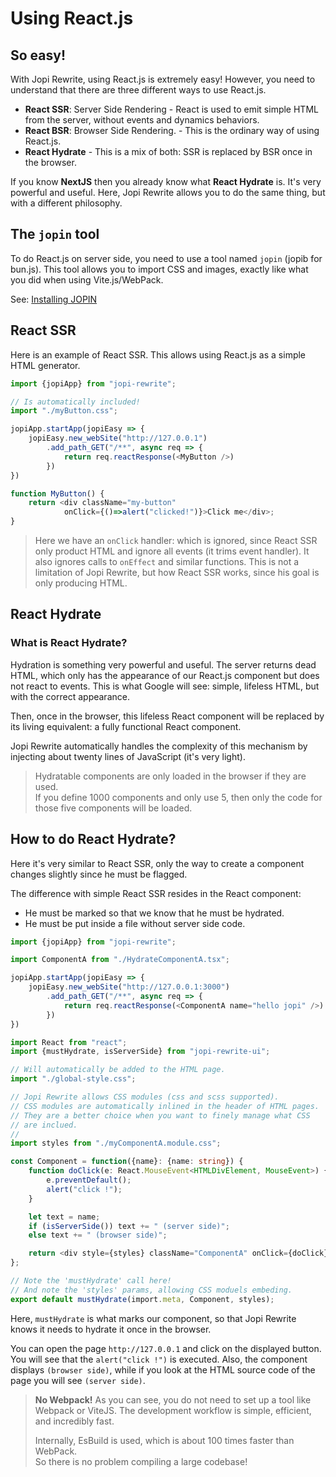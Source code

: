 # Using React.js

## So easy!

With Jopi Rewrite, using React.js is extremely easy! However, you need to understand that there are three different ways to use React.js.

* **React SSR**: Server Side Rendering - React is used to emit simple HTML from the server, without events and dynamics behaviors. 
* **React BSR**: Browser Side Rendering. - This is the ordinary way of using React.js.
* **React Hydrate** - This is a mix of both: SSR is replaced by BSR once in the browser.

If you know **NextJS** then you already know what **React Hydrate** is. It's very powerful and useful. Here, Jopi Rewrite allows you to do the same thing, but with a different philosophy.

## The `jopin` tool

To do React.js on server side, you need to use a tool named `jopin` (jopib for bun.js).
This tool allows you to import CSS and images, exactly like what you did when using Vite.js/WebPack.

See: [Installing JOPIN](_doc/how_to_start/installing_jopin.md)

## React SSR

Here is an example of React SSR. This allows using React.js as a simple HTML generator.

```typescript jsx
import {jopiApp} from "jopi-rewrite";

// Is automatically included!
import "./myButton.css";

jopiApp.startApp(jopiEasy => {
    jopiEasy.new_webSite("http://127.0.0.1")
        .add_path_GET("/**", async req => {
            return req.reactResponse(<MyButton />)
        })
})

function MyButton() {
    return <div className="my-button" 
            onClick={()=>alert("clicked!")}>Click me</div>;
}
```

> Here we have an `onClick` handler: which is ignored, since React SSR only product HTML
and ignore all events (it trims event handler). It also ignores calls to `onEffect` and similar functions. This is not a limitation of Jopi Rewrite, but how React SSR works, since his goal is
only producing HTML.

## React Hydrate

### What is React Hydrate?

Hydration is something very powerful and useful. The server returns dead HTML,
which only has the appearance of our React.js component but does not react to events.
This is what Google will see: simple, lifeless HTML, but with the correct appearance.

Then, once in the browser, this lifeless React component will be replaced by its living equivalent: a fully functional React component.

Jopi Rewrite automatically handles the complexity of this mechanism by injecting about twenty lines of JavaScript (it's very light).

> Hydratable components are only loaded in the browser if they are used.  
> If you define 1000 components and only use 5, then only the code for those five components will be loaded.

## How to do React Hydrate?

Here it's very similar to React SSR, only the way to create a component changes slightly since he must be flagged.

The difference with simple React SSR resides in the React component:
* He must be marked so that we know that he must be hydrated.
* He must be put inside a file without server side code.

```typescript jsx
import {jopiApp} from "jopi-rewrite";

import ComponentA from "./HydrateComponentA.tsx";

jopiApp.startApp(jopiEasy => {
    jopiEasy.new_webSite("http://127.0.0.1:3000")
        .add_path_GET("/**", async req => {
            return req.reactResponse(<ComponentA name="hello jopi" />)
        })
})
```

```typescript jsx
import React from "react";
import {mustHydrate, isServerSide} from "jopi-rewrite-ui";

// Will automatically be added to the HTML page.
import "./global-style.css";

// Jopi Rewrite allows CSS modules (css and scss supported).
// CSS modules are automatically inlined in the header of HTML pages.
// They are a better choice when you want to finely manage what CSS
// are inclued.
//
import styles from "./myComponentA.module.css";

const Component = function({name}: {name: string}) {
    function doClick(e: React.MouseEvent<HTMLDivElement, MouseEvent>) {
        e.preventDefault();
        alert("click !");
    }

    let text = name;
    if (isServerSide()) text += " (server side)";
    else text += " (browser side)";

    return <div style={styles} className="ComponentA" onClick={doClick}>{text}</div>;
};

// Note the 'mustHydrate' call here!
// And note the 'styles' params, allowing CSS moduels embeding.
export default mustHydrate(import.meta, Component, styles);
```

Here, `mustHydrate` is what marks our component, so that Jopi Rewrite knows it needs to hydrate it once in the browser.

You can open the page `http://127.0.0.1` and click on the displayed button. You will see that the `alert("click !")` is executed.  Also, the component displays `(browser side)`, while if you look at the HTML source code of the page you will see `(server side)`.

> **No Webpack!** 
> As you can see, you do not need to set up a tool like Webpack or ViteJS.
> The development workflow is simple, efficient, and incredibly fast.
>
> Internally, EsBuild is used, which is about 100 times faster than WebPack.  
> So there is no problem compiling a large codebase!